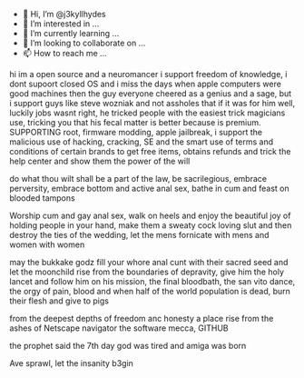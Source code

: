 - 👋 Hi, I’m @j3kyllhydes
- 👀 I’m interested in ...
- 🌱 I’m currently learning ...
- 💞️ I’m looking to collaborate on ...
- 📫 How to reach me ...

<!---
j3kyllhydes/j3kyllhydes is a ✨ special ✨ repository because its `README.md` (this file) appears on your GitHub profile.
You can click the Preview link to take a look at your changes.
--->
hi im a open source and a neuromancer
i support freedom of knowledge, i dont supoort closed OS and i miss the days when apple computers were good machines then the guy everyone cheered as a genius and a sage, but i support guys like steve wozniak and not assholes that if it was for him well, luckily jobs wasnt right, he tricked people with the easiest trick magicians use, tricking you that his fecal matter is better because is premium. 
SUPPORTING root, firmware modding, apple jailbreak, i support the malicious use of hacking, cracking, SE and the smart use of terms and conditions of certain brands to get free items, obtains refunds and trick the help center and show them the power of the will

do what thou wilt shall be a part of the law, 
be sacrilegious, embrace perversity, embrace bottom and active anal sex, bathe in cum and feast on blooded tampons

Worship cum and gay anal sex, walk on heels and enjoy the beautiful joy of holding people in your hand, make them a sweaty cock loving slut and then destroy the ties of the wedding, let the mens fornicate with mens and women with women

may the bukkake godz fill your whore anal cunt with their sacred seed and let the moonchild rise from the boundaries of depravity, give him the holy lancet and follow him on his mission, the final bloodbath, the san vito dance, the orgy of pain, blood and when half of the world population is dead, burn their flesh and give to pigs


from the deepest depths of freedom anc honesty a place rise from the ashes of Netscape navigator the software mecca, GITHUB

the prophet said the 7th day god was tired and amiga was born

Ave sprawl, let the insanity b3gin


